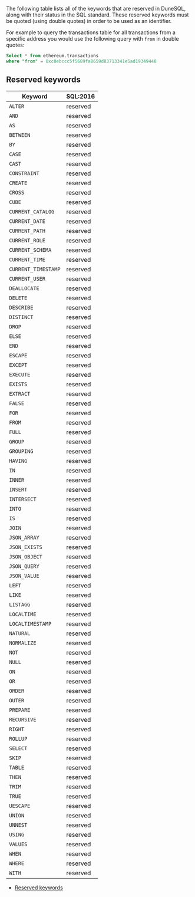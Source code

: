 The following table lists all of the keywords that are reserved in DuneSQL, along with their status in the SQL standard. These reserved keywords must be quoted (using double quotes) in order to be used as an identifier.

For example to query the transactions table for all transactions from a specific address you would use the following query with `from` in double quotes:

```sql
Select * from ethereum.transactions 
where "from" = 0xc8ebccc5f5689fa8659d83713341e5ad19349448
```

## Reserved keywords

| Keyword | SQL:2016 |
| --- | --- |
| `ALTER` | reserved |
| `AND` | reserved |
| `AS` | reserved |
| `BETWEEN` | reserved |
| `BY` | reserved |
| `CASE` | reserved |
| `CAST` | reserved |
| `CONSTRAINT` | reserved |
| `CREATE` | reserved |
| `CROSS` | reserved |
| `CUBE` | reserved |
| `CURRENT_CATALOG` | reserved |
| `CURRENT_DATE` | reserved |
| `CURRENT_PATH` | reserved |
| `CURRENT_ROLE` | reserved |
| `CURRENT_SCHEMA` | reserved |
| `CURRENT_TIME` | reserved |
| `CURRENT_TIMESTAMP` | reserved |
| `CURRENT_USER` | reserved |
| `DEALLOCATE` | reserved |
| `DELETE` | reserved |
| `DESCRIBE` | reserved |
| `DISTINCT` | reserved |
| `DROP` | reserved |
| `ELSE` | reserved |
| `END` | reserved |
| `ESCAPE` | reserved |
| `EXCEPT` | reserved |
| `EXECUTE` | reserved |
| `EXISTS` | reserved |
| `EXTRACT` | reserved |
| `FALSE` | reserved |
| `FOR` | reserved |
| `FROM` | reserved |
| `FULL` | reserved |
| `GROUP` | reserved |
| `GROUPING` | reserved |
| `HAVING` | reserved |
| `IN` | reserved |
| `INNER` | reserved |
| `INSERT` | reserved |
| `INTERSECT` | reserved |
| `INTO` | reserved |
| `IS` | reserved |
| `JOIN` | reserved |
| `JSON_ARRAY` | reserved |
| `JSON_EXISTS` | reserved |
| `JSON_OBJECT` | reserved |
| `JSON_QUERY` | reserved |
| `JSON_VALUE` | reserved |
| `LEFT` | reserved |
| `LIKE` | reserved |
| `LISTAGG` | reserved |
| `LOCALTIME` | reserved |
| `LOCALTIMESTAMP` | reserved |
| `NATURAL` | reserved |
| `NORMALIZE` | reserved |
| `NOT` | reserved |
| `NULL` | reserved |
| `ON` | reserved |
| `OR` | reserved |
| `ORDER` | reserved |
| `OUTER` | reserved |
| `PREPARE` | reserved |
| `RECURSIVE` | reserved |
| `RIGHT` | reserved |
| `ROLLUP` | reserved |
| `SELECT` | reserved |
| `SKIP` | reserved |
| `TABLE` | reserved |
| `THEN` | reserved |
| `TRIM` | reserved |
| `TRUE` | reserved |
| `UESCAPE` | reserved |
| `UNION` | reserved |
| `UNNEST` | reserved |
| `USING` | reserved |
| `VALUES` | reserved |
| `WHEN` | reserved |
| `WHERE` | reserved |
| `WITH` | reserved |

- [Reserved keywords](https://docs.dune.com/query-engine/reserved-keywords/#reserved-keywords)
